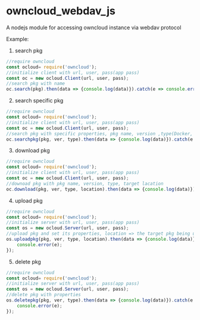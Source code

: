# owncloud_webdav_js
A nodejs module for accessing owncloud instance via webdav protocol

Example:

1. search pkg
```javascript
//require owncloud
const ocloud= require('owncloud');
//initialize client with url, user, pass(app pass)
const oc = new ocloud.Client(url, user, pass);
//search pkg with name
oc.search(pkg).then(data => {console.log(data)}).catch(e => console.error(e));
```

2. search specific pkg
```javascript
//require owncloud
const ocloud= require('owncloud');
//initialize client with url, user, pass(app pass)
const oc = new ocloud.Client(url, user, pass);
//search pkg with specific properties, pkg name, version ,type(Docker, Singularity, OCI, LPMX and etc)
oc.searchpkg(pkg, ver, type).then(data => {console.log(data)}).catch(e => console.error(e));
```

3. download pkg
```javascript
//require owncloud
const ocloud= require('owncloud');
//initialize client with url, user, pass(app pass)
const oc = new ocloud.Client(url, user, pass);
//downoad pkg with pkg name, version, type, target lacation
oc.download(pkg, ver, type, location).then(data => {console.log(data)}).catch(e => console.error(e));
```

4. upload pkg
```javascript
//require owncloud
const ocloud= require('owncloud');
//initialize server with url, user, pass(app pass)
const os = new ocloud.Server(url, user, pass);
//upload pkg and set its properties, location => the target pkg being uploaded
os.uploadpkg(pkg, ver, type, location).then(data => {console.log(data)}).catch(e =>{
    console.error(e);
});
```

5. delete pkg 
```javascript
//require owncloud
const ocloud= require('owncloud');
//initialize server with url, user, pass(app pass)
const os = new ocloud.Server(url, user, pass);
//delete pkg with properties
os.deletepkg(pkg, ver, type).then(data => {console.log(data)}).catch(e =>{
    console.error(e);
});
```